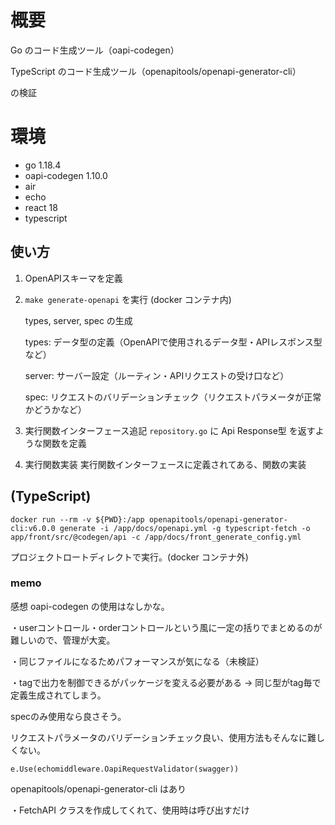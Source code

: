 # 概要
Go のコード生成ツール（oapi-codegen）

TypeScript のコード生成ツール（openapitools/openapi-generator-cli）

の検証

# 環境
- go 1.18.4
- oapi-codegen 1.10.0
- air
- echo
- react 18
- typescript

## 使い方
1. OpenAPIスキーマを定義

2. `make generate-openapi` を実行 (docker コンテナ内)

    types, server, spec の生成
  
    types: データ型の定義（OpenAPIで使用されるデータ型・APIレスポンス型など）
  
    server: サーバー設定（ルーティン・APIリクエストの受け口など）
    
    spec: リクエストのバリデーションチェック（リクエストパラメータが正常かどうかなど）

3. 実行関数インターフェース追記
`repository.go` に Api Response型 を返すような関数を定義

4. 実行関数実装
実行関数インターフェースに定義されてある、関数の実装

## (TypeScript)
```
docker run --rm -v ${PWD}:/app openapitools/openapi-generator-cli:v6.0.0 generate -i /app/docs/openapi.yml -g typescript-fetch -o app/front/src/@codegen/api -c /app/docs/front_generate_config.yml
```
プロジェクトロートディレクトで実行。(docker コンテナ外)

### memo
感想
oapi-codegen の使用はなしかな。

・userコントロール・orderコントロールという風に一定の括りでまとめるのが難しいので、管理が大変。

・同じファイルになるためパフォーマンスが気になる（未検証）

・tagで出力を制御できるがパッケージを変える必要がある
  → 同じ型がtag毎で定義生成されてしまう。

specのみ使用なら良さそう。

リクエストパラメータのバリデーションチェック良い、使用方法もそんなに難しくない。
```
e.Use(echomiddleware.OapiRequestValidator(swagger))
```

openapitools/openapi-generator-cli はあり

・FetchAPI クラスを作成してくれて、使用時は呼び出すだけ
